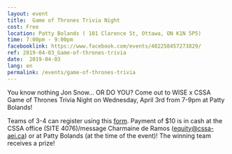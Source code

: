 ```yaml
---
layout: event
title:  Game of Thrones Trivia Night
cost: Free
location: Patty Bolands ( 101 Clarence St, Ottawa, ON K1N 5P5)
time: 7:00pm - 9:00pm
facebooklink: https://www.facebook.com/events/402258457273829/
ref: 2019-04-03_Game-of-thrones-trivia
date:  2019-04-03
lang: en
permalink: /events/game-of-thrones-trivia
---
```


You know nothing Jon Snow... OR DO YOU? Come out to WISE x CSSA Game of Thrones Trivia Night on Wednesday, April 3rd from 7-9pm at Patty Bolands! 

Teams of 3-4 can register using this [form](https://form.jotform.com/90849198319270). Payment of $10 is in cash at the CSSA office (SITE 4076)/message Charmaine de Ramos ([equity@cssa-aei.ca](mailto:equity@cssa-aei.ca)) or at Patty Bolands (at the time of the event)! The winning team receives a prize!
